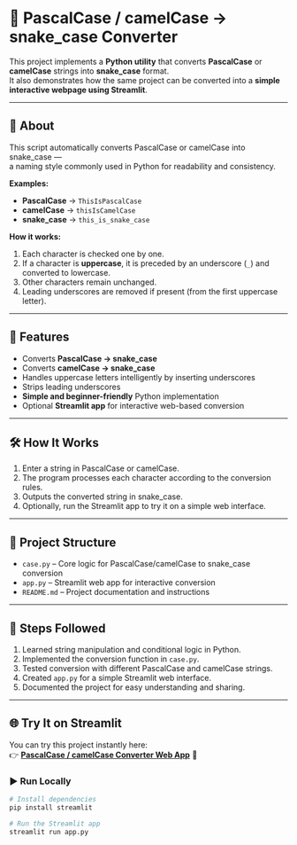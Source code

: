 # 🐍 PascalCase / camelCase → snake_case Converter

This project implements a **Python utility** that converts **PascalCase** or **camelCase** strings into **snake_case** format.  
It also demonstrates how the same project can be converted into a **simple interactive webpage using Streamlit**.

---

## 📖 About
This script automatically converts PascalCase or camelCase into snake_case —  
a naming style commonly used in Python for readability and consistency.

**Examples:**
- **PascalCase** → `ThisIsPascalCase`
- **camelCase** → `thisIsCamelCase`
- **snake_case** → `this_is_snake_case`

**How it works:**
1. Each character is checked one by one.  
2. If a character is **uppercase**, it is preceded by an underscore (`_`) and converted to lowercase.  
3. Other characters remain unchanged.  
4. Leading underscores are removed if present (from the first uppercase letter).

---

## 🚀 Features
- Converts **PascalCase → snake_case**  
- Converts **camelCase → snake_case**  
- Handles uppercase letters intelligently by inserting underscores  
- Strips leading underscores  
- **Simple and beginner-friendly** Python implementation  
- Optional **Streamlit app** for interactive web-based conversion  

---

## 🛠️ How It Works
1. Enter a string in PascalCase or camelCase.  
2. The program processes each character according to the conversion rules.  
3. Outputs the converted string in snake_case.  
4. Optionally, run the Streamlit app to try it on a simple web interface.

---

## 📂 Project Structure
- `case.py` – Core logic for PascalCase/camelCase to snake_case conversion  
- `app.py` – Streamlit web app for interactive conversion  
- `README.md` – Project documentation and instructions  

---

## 🎯 Steps Followed
1. Learned string manipulation and conditional logic in Python.  
2. Implemented the conversion function in `case.py`.  
3. Tested conversion with different PascalCase and camelCase strings.  
4. Created `app.py` for a simple Streamlit web interface.  
5. Documented the project for easy understanding and sharing.

---

## 🌐 Try It on Streamlit
You can try this project instantly here:  
👉 [**PascalCase / camelCase Converter Web App**](https://alwaysuday006-pascalcase-to-snake-case-converter-app-zyccqn.streamlit.app/) 🚀

### ▶️ Run Locally
```bash
# Install dependencies
pip install streamlit

# Run the Streamlit app
streamlit run app.py
